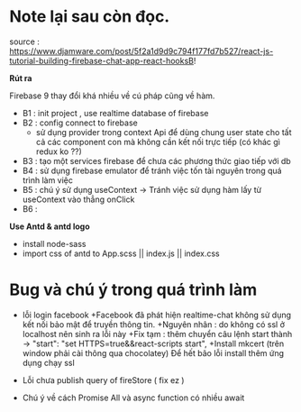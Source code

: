 # Note lại sau còn đọc.

source : https://www.djamware.com/post/5f2a1d9d9c794f177fd7b527/react-js-tutorial-building-firebase-chat-app-react-hooksB!

**Rút ra**

Firebase 9 thay đổi khá nhiều về cú pháp cũng về hàm.


+ B1 : init project , use realtime database of firebase
+ B2 : config connect to firebase 
    - sử dụng provider trong context Api để dùng chung user state cho tất cả các component con mà không cần kết nối trực tiếp (có khác gì redux ko ??)
+ B3 : tạo một services firebase để chưa các phương thức giao tiếp với db 
+ B4 : sử dụng firebase emulator để tránh việc tốn tài nguyên trong quá trình làm việc 
+ B5 : chú ý sử dụng useContext -> Tránh việc sử dụng hàm lấy từ useContext vào thẳng onClick
+ B6 : 

**Use Antd & antd logo**
- install node-sass
- import css of antd to App.scss || index.js || index.css 

# Bug và chú ý trong quá trình làm 
- lỗi login facebook 
    +Facebook đã phát hiện realtime-chat không sử dụng kết nối bảo mật để truyền thông tin.
    +Nguyên nhân : do không có ssl ở localhost nên sinh ra lỗi này 
    +Fix tạm : thêm chuyển câu lệnh start thành -> "start": "set HTTPS=true&&react-scripts start",
    +Install mkcert (trên window phải cài thông qua chocolatey)
    Để hết bão lỗi install thêm ứng dụng chạy ssl

- Lỗi chưa publish query of fireStore ( fix ez )
- Chú ý về cách Promise All và async function có nhiều await 

